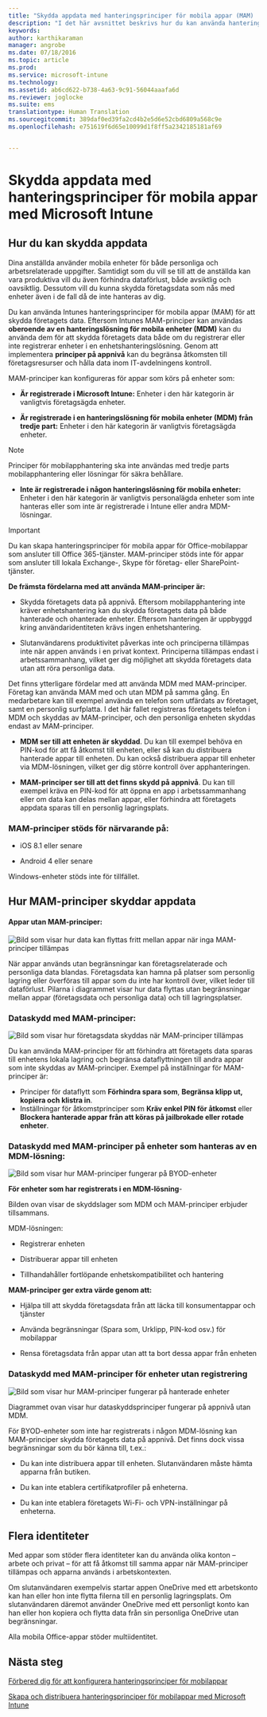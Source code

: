 ```yaml
---
title: "Skydda appdata med hanteringsprinciper för mobila appar (MAM) | Microsoft Intune"
description: "I det här avsnittet beskrivs hur du kan använda hanteringsprinciper för mobila appar för att skydda dina företagsdata, förhindra dataförlust och hålla isär privat och arbetsrelaterad information."
keywords: 
author: karthikaraman
manager: angrobe
ms.date: 07/18/2016
ms.topic: article
ms.prod: 
ms.service: microsoft-intune
ms.technology: 
ms.assetid: ab6cd622-b738-4a63-9c91-56044aaafa6d
ms.reviewer: joglocke
ms.suite: ems
translationtype: Human Translation
ms.sourcegitcommit: 389daf0ed39fa2cd4b2e5d6e52cbd6809a568c9e
ms.openlocfilehash: e751619f6d65e10099d1f8ff5a2342185181af69


---
```


# Skydda appdata med hanteringsprinciper för mobila appar med Microsoft Intune

## Hur du kan skydda appdata
Dina anställda använder mobila enheter för både personliga och arbetsrelaterade uppgifter.  Samtidigt som du vill se till att de anställda kan vara produktiva vill du även förhindra dataförlust, både avsiktlig och oavsiktlig.  Dessutom vill du kunna skydda företagsdata som nås med enheter även i de fall då de inte hanteras av dig.

Du kan använda Intunes hanteringsprinciper för mobila appar (MAM) för att skydda företagets data. Eftersom Intunes MAM-principer kan användas **oberoende av en hanteringslösning för mobila enheter (MDM)** kan du använda dem för att skydda företagets data både om du registrerar eller inte registrerar enheter i en enhetshanteringslösning. Genom att implementera **principer på appnivå** kan du begränsa åtkomsten till företagsresurser och hålla data inom IT-avdelningens kontroll.

MAM-principer kan konfigureras för appar som körs på enheter som:

- **Är registrerade i Microsoft Intune:** Enheter i den här kategorin är vanligtvis företagsägda enheter.

-   **Är registrerade i en hanteringslösning för mobila enheter (MDM) från tredje part:**   Enheter i den här kategorin är vanligtvis företagsägda enheter.

  > [!NOTE]
  > Principer för mobilapphantering ska inte användas med tredje parts mobilapphantering eller lösningar för säkra behållare.

-   **Inte är registrerade i någon hanteringslösning för mobila enheter:**  Enheter i den här kategorin är vanligtvis personalägda enheter som inte hanteras eller som inte är registrerade i Intune eller andra MDM-lösningar.

> [!IMPORTANT]
> Du kan skapa hanteringsprinciper för mobila appar för Office-mobilappar som ansluter till Office 365-tjänster. MAM-principer stöds inte för appar som ansluter till lokala Exchange-, Skype för företag- eller SharePoint-tjänster.

**De främsta fördelarna med att använda MAM-principer är:**

-   Skydda företagets data på appnivå.  Eftersom mobilapphantering inte kräver enhetshantering kan du skydda företagets data på både hanterade och ohanterade enheter. Eftersom hanteringen är uppbyggd kring användaridentiteten krävs ingen enhetshantering.

-   Slutanvändarens produktivitet påverkas inte och principerna tillämpas inte när appen används i en privat kontext.  Principerna tillämpas endast i arbetssammanhang, vilket ger dig möjlighet att skydda företagets data utan att röra personliga data.

Det finns ytterligare fördelar med att använda MDM med MAM-principer. Företag kan använda MAM med och utan MDM på samma gång. En medarbetare kan till exempel använda en telefon som utfärdats av företaget, samt en personlig surfplatta.  I det här fallet registreras företagets telefon i MDM och skyddas av MAM-principer, och den personliga enheten skyddas endast av MAM-principer.

- **MDM ser till att enheten är skyddad**.  Du kan till exempel behöva en PIN-kod för att få åtkomst till enheten, eller så kan du distribuera hanterade appar till enheten. Du kan också distribuera appar till enheter via MDM-lösningen, vilket ger dig större kontroll över apphanteringen.

- **MAM-principer ser till att det finns skydd på appnivå**. Du kan till exempel kräva en PIN-kod för att öppna en app i arbetssammanhang eller om data kan delas mellan appar, eller förhindra att företagets appdata sparas till en personlig lagringsplats.


### MAM-principer stöds för närvarande på:
-   iOS 8.1 eller senare

-   Android 4 eller senare

Windows-enheter stöds inte för tillfället.
##  Hur MAM-principer skyddar appdata

####  Appar utan MAM-principer:

![Bild som visar hur data kan flyttas fritt mellan appar när inga MAM-principer tillämpas](../media/Apps_without_MAM_policies.png)

När appar används utan begränsningar kan företagsrelaterade och personliga data blandas.  Företagsdata kan hamna på platser som personlig lagring eller överföras till appar som du inte har kontroll över, vilket leder till dataförlust. Pilarna i diagrammet visar hur data flyttas utan begränsningar mellan appar (företagsdata och personliga data) och till lagringsplatser.

### Dataskydd med MAM-principer:

![Bild som visar hur företagsdata skyddas när MAM-principer tillämpas ](../media/Apps_with_mobile_app_policies.png)

Du kan använda MAM-principer för att förhindra att företagets data sparas till enhetens lokala lagring och begränsa dataflyttningen till andra appar som inte skyddas av MAM-principer. Exempel på inställningar för MAM-principer är:
- Principer för dataflytt som **Förhindra spara som**, **Begränsa klipp ut, kopiera och klistra in**.
- Inställningar för åtkomstprinciper som **Kräv enkel PIN för åtkomst** eller **Blockera hanterade appar från att köras på jailbrokade eller rotade enheter**.

### Dataskydd med MAM-principer på enheter som hanteras av en MDM-lösning:

![Bild som visar hur MAM-principer fungerar på BYOD-enheter](../media/MAM_BYOD_November.png)

**För enheter som har registrerats i en MDM-lösning**-

Bilden ovan visar de skyddslager som MDM och MAM-principer erbjuder tillsammans.

MDM-lösningen:

-   Registrerar enheten

-   Distribuerar appar till enheten

-   Tillhandahåller fortlöpande enhetskompatibilitet och hantering

**MAM-principer ger extra värde genom att:**

-   Hjälpa till att skydda företagsdata från att läcka till konsumentappar och tjänster

-   Använda begränsningar (Spara som, Urklipp, PIN-kod osv.) för mobilappar

-   Rensa företagsdata från appar utan att ta bort dessa appar från enheten


### Dataskydd med MAM-principer för enheter utan registrering

![Bild som visar hur MAM-principer fungerar på hanterade enheter](../media/MAM_ManagedDevices_November.png)

Diagrammet ovan visar hur dataskyddsprinciper fungerar på appnivå utan MDM.

För BYOD-enheter som inte har registrerats i någon MDM-lösning kan MAM-principer skydda företagets data på appnivå.
Det finns dock vissa begränsningar som du bör känna till, t.ex.:

-   Du kan inte distribuera appar till enheten.  Slutanvändaren måste hämta apparna från butiken.

-   Du kan inte etablera certifikatprofiler på enheterna.

-   Du kan inte etablera företagets Wi-Fi- och VPN-inställningar på enheterna.


## Flera identiteter

Med appar som stöder flera identiteter kan du använda olika konton – arbete och privat – för att få åtkomst till samma appar när MAM-principer tillämpas och apparna används i arbetskontexten.  

Om slutanvändaren exempelvis startar appen OneDrive med ett arbetskonto kan han eller hon inte flytta filerna till en personlig lagringsplats. Om slutanvändaren däremot använder OneDrive med ett personligt konto kan han eller hon kopiera och flytta data från sin personliga OneDrive utan begränsningar.  

Alla mobila Office-appar stöder multiidentitet.

##  Nästa steg
[Förbered dig för att konfigurera hanteringsprinciper för mobilappar](get-ready-to-configure-mobile-app-management-policies-with-microsoft-intune.md)

[Skapa och distribuera hanteringsprinciper för mobilappar med Microsoft Intune](create-and-deploy-mobile-app-management-policies-with-microsoft-intune.md)



<!--HONumber=Oct16_HO3-->


